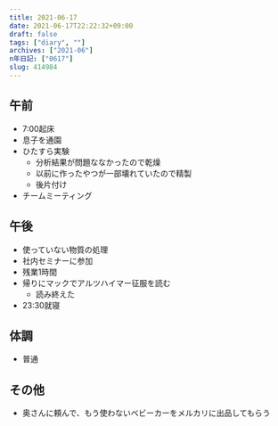 ```yaml
---
title: 2021-06-17
date: 2021-06-17T22:22:32+09:00
draft: false
tags: ["diary", ""]
archives: ["2021-06"]
n年日記: ["0617"]
slug: 414984
---
```

## 午前
- 7:00起床
- 息子を通園
- ひたすら実験
  - 分析結果が問題ななかったので乾燥
  - 以前に作ったやつが一部壊れていたので精製
  - 後片付け
- チームミーティング
## 午後
- 使っていない物質の処理
- 社内セミナーに参加
- 残業1時間
- 帰りにマックでアルツハイマー征服を読む
  - 読み終えた
- 23:30就寝
## 体調
- 普通
## その他
- 奥さんに頼んで、もう使わないベビーカーをメルカリに出品してもらう